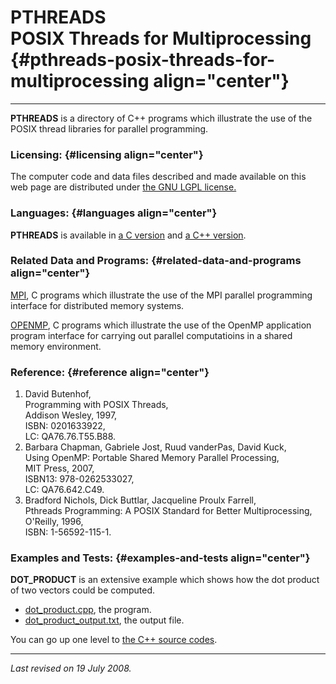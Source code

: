 PTHREADS\
POSIX Threads for Multiprocessing {#pthreads-posix-threads-for-multiprocessing align="center"}
=================================

------------------------------------------------------------------------

**PTHREADS** is a directory of C++ programs which illustrate the use of
the POSIX thread libraries for parallel programming.

### Licensing: {#licensing align="center"}

The computer code and data files described and made available on this
web page are distributed under [the GNU LGPL
license.](../../txt/gnu_lgpl.txt)

### Languages: {#languages align="center"}

**PTHREADS** is available in [a C
version](../../c_src/pthreads/pthreads.md) and [a C++
version](../../master/pthreads/pthreads.md).

### Related Data and Programs: {#related-data-and-programs align="center"}

[MPI](../../c_src/mpi/mpi.md), C programs which illustrate the use of
the MPI parallel programming interface for distributed memory systems.

[OPENMP](../../c_src/openmp/openmp.md), C programs which illustrate
the use of the OpenMP application program interface for carrying out
parallel computatioins in a shared memory environment.

### Reference: {#reference align="center"}

1.  David Butenhof,\
    Programming with POSIX Threads,\
    Addison Wesley, 1997,\
    ISBN: 0201633922,\
    LC: QA76.76.T55.B88.
2.  Barbara Chapman, Gabriele Jost, Ruud vanderPas, David Kuck,\
    Using OpenMP: Portable Shared Memory Parallel Processing,\
    MIT Press, 2007,\
    ISBN13: 978-0262533027,\
    LC: QA76.642.C49.
3.  Bradford Nichols, Dick Buttlar, Jacqueline Proulx Farrell,\
    Pthreads Programming: A POSIX Standard for Better Multiprocessing,\
    O'Reilly, 1996,\
    ISBN: 1-56592-115-1.

### Examples and Tests: {#examples-and-tests align="center"}

**DOT\_PRODUCT** is an extensive example which shows how the dot product
of two vectors could be computed.

-   [dot\_product.cpp](dot_product.cpp), the program.
-   [dot\_product\_output.txt](dot_product_output.txt), the output file.

You can go up one level to [the C++ source codes](../cpp_src.md).

------------------------------------------------------------------------

*Last revised on 19 July 2008.*
